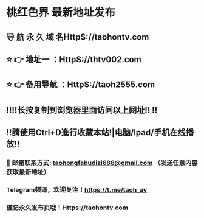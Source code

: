 # 桃红色界 最新地址发布 
## 导 航 永 久 域 名HttpS://taohontv.com
## ⭐️ 👉 地址一 ：HttpS://thtv002.com
## ⭐️ 👉 备用导航 ：HttpS://taoh2555.com
## ‼️‼️长按复制到浏览器里面访问以上网址‼️  ‼️
## ‼️請使用Ctrl+D進行收藏本站!|电脑/Ipad/手机在线播放‼️
### 📧 邮箱联系方式: taohongfabudizi688@gmail.com （发送任意内容获取最新地址）
### Telegram频道，欢迎关注！https://t.me/taoh_av
### 谨记永久发布页哦！Https://taohontv.com
